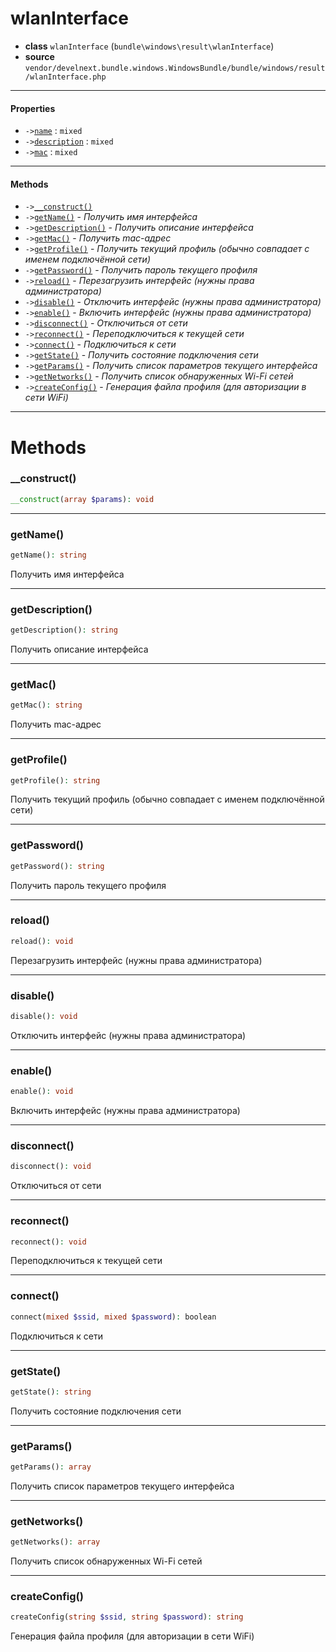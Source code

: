 # wlanInterface

- **class** `wlanInterface` (`bundle\windows\result\wlanInterface`)
- **source** `vendor/develnext.bundle.windows.WindowsBundle/bundle/windows/result/wlanInterface.php`

---

#### Properties

- `->`[`name`](#prop-name) : `mixed`
- `->`[`description`](#prop-description) : `mixed`
- `->`[`mac`](#prop-mac) : `mixed`

---

#### Methods

- `->`[`__construct()`](#method-__construct)
- `->`[`getName()`](#method-getname) - _Получить имя интерфейса_
- `->`[`getDescription()`](#method-getdescription) - _Получить описание интерфейса_
- `->`[`getMac()`](#method-getmac) - _Получить mac-адрес_
- `->`[`getProfile()`](#method-getprofile) - _Получить текущий профиль (обычно совпадает с именем подключённой сети)_
- `->`[`getPassword()`](#method-getpassword) - _Получить пароль текущего профиля_
- `->`[`reload()`](#method-reload) - _Перезагрузить интерфейс (нужны права администратора)_
- `->`[`disable()`](#method-disable) - _Отключить интерфейс (нужны права администратора)_
- `->`[`enable()`](#method-enable) - _Включить интерфейс (нужны права администратора)_
- `->`[`disconnect()`](#method-disconnect) - _Отключиться от сети_
- `->`[`reconnect()`](#method-reconnect) - _Переподключиться к текущей сети_
- `->`[`connect()`](#method-connect) - _Подключиться к сети_
- `->`[`getState()`](#method-getstate) - _Получить состояние подключения сети_
- `->`[`getParams()`](#method-getparams) - _Получить список параметров текущего интерфейса_
- `->`[`getNetworks()`](#method-getnetworks) - _Получить список обнаруженных Wi-Fi сетей_
- `->`[`createConfig()`](#method-createconfig) - _Генерация файла профиля (для авторизации в сети WiFi)_

---
# Methods

<a name="method-__construct"></a>

### __construct()
```php
__construct(array $params): void
```

---

<a name="method-getname"></a>

### getName()
```php
getName(): string
```
Получить имя интерфейса

---

<a name="method-getdescription"></a>

### getDescription()
```php
getDescription(): string
```
Получить описание интерфейса

---

<a name="method-getmac"></a>

### getMac()
```php
getMac(): string
```
Получить mac-адрес

---

<a name="method-getprofile"></a>

### getProfile()
```php
getProfile(): string
```
Получить текущий профиль (обычно совпадает с именем подключённой сети)

---

<a name="method-getpassword"></a>

### getPassword()
```php
getPassword(): string
```
Получить пароль текущего профиля

---

<a name="method-reload"></a>

### reload()
```php
reload(): void
```
Перезагрузить интерфейс (нужны права администратора)

---

<a name="method-disable"></a>

### disable()
```php
disable(): void
```
Отключить интерфейс (нужны права администратора)

---

<a name="method-enable"></a>

### enable()
```php
enable(): void
```
Включить интерфейс (нужны права администратора)

---

<a name="method-disconnect"></a>

### disconnect()
```php
disconnect(): void
```
Отключиться от сети

---

<a name="method-reconnect"></a>

### reconnect()
```php
reconnect(): void
```
Переподключиться к текущей сети

---

<a name="method-connect"></a>

### connect()
```php
connect(mixed $ssid, mixed $password): boolean
```
Подключиться к сети

---

<a name="method-getstate"></a>

### getState()
```php
getState(): string
```
Получить состояние подключения сети

---

<a name="method-getparams"></a>

### getParams()
```php
getParams(): array
```
Получить список параметров текущего интерфейса

---

<a name="method-getnetworks"></a>

### getNetworks()
```php
getNetworks(): array
```
Получить список обнаруженных Wi-Fi сетей

---

<a name="method-createconfig"></a>

### createConfig()
```php
createConfig(string $ssid, string $password): string
```
Генерация файла профиля (для авторизации в сети WiFi)
